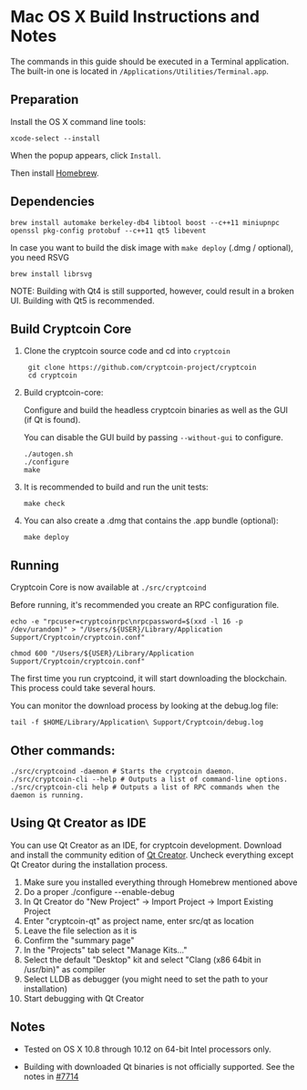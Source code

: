 Mac OS X Build Instructions and Notes
====================================
The commands in this guide should be executed in a Terminal application.
The built-in one is located in `/Applications/Utilities/Terminal.app`.

Preparation
-----------
Install the OS X command line tools:

`xcode-select --install`

When the popup appears, click `Install`.

Then install [Homebrew](http://brew.sh).

Dependencies
----------------------

    brew install automake berkeley-db4 libtool boost --c++11 miniupnpc openssl pkg-config protobuf --c++11 qt5 libevent

In case you want to build the disk image with `make deploy` (.dmg / optional), you need RSVG

    brew install librsvg

NOTE: Building with Qt4 is still supported, however, could result in a broken UI. Building with Qt5 is recommended.

Build Cryptcoin Core
------------------------

1. Clone the cryptcoin source code and cd into `cryptcoin`

        git clone https://github.com/cryptcoin-project/cryptcoin
        cd cryptcoin

2.  Build cryptcoin-core:

    Configure and build the headless cryptcoin binaries as well as the GUI (if Qt is found).

    You can disable the GUI build by passing `--without-gui` to configure.

        ./autogen.sh
        ./configure
        make

3.  It is recommended to build and run the unit tests:

        make check

4.  You can also create a .dmg that contains the .app bundle (optional):

        make deploy

Running
-------

Cryptcoin Core is now available at `./src/cryptcoind`

Before running, it's recommended you create an RPC configuration file.

    echo -e "rpcuser=cryptcoinrpc\nrpcpassword=$(xxd -l 16 -p /dev/urandom)" > "/Users/${USER}/Library/Application Support/Cryptcoin/cryptcoin.conf"

    chmod 600 "/Users/${USER}/Library/Application Support/Cryptcoin/cryptcoin.conf"

The first time you run cryptcoind, it will start downloading the blockchain. This process could take several hours.

You can monitor the download process by looking at the debug.log file:

    tail -f $HOME/Library/Application\ Support/Cryptcoin/debug.log

Other commands:
-------

    ./src/cryptcoind -daemon # Starts the cryptcoin daemon.
    ./src/cryptcoin-cli --help # Outputs a list of command-line options.
    ./src/cryptcoin-cli help # Outputs a list of RPC commands when the daemon is running.

Using Qt Creator as IDE
------------------------
You can use Qt Creator as an IDE, for cryptcoin development.
Download and install the community edition of [Qt Creator](https://www.qt.io/download/).
Uncheck everything except Qt Creator during the installation process.

1. Make sure you installed everything through Homebrew mentioned above
2. Do a proper ./configure --enable-debug
3. In Qt Creator do "New Project" -> Import Project -> Import Existing Project
4. Enter "cryptcoin-qt" as project name, enter src/qt as location
5. Leave the file selection as it is
6. Confirm the "summary page"
7. In the "Projects" tab select "Manage Kits..."
8. Select the default "Desktop" kit and select "Clang (x86 64bit in /usr/bin)" as compiler
9. Select LLDB as debugger (you might need to set the path to your installation)
10. Start debugging with Qt Creator

Notes
-----

* Tested on OS X 10.8 through 10.12 on 64-bit Intel processors only.

* Building with downloaded Qt binaries is not officially supported. See the notes in [#7714](https://github.com/bitcoin/bitcoin/issues/7714)
